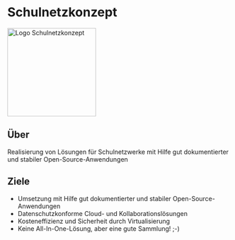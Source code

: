 # Schulnetzkonzept
<img src="https://github.com/mayerthomas/schulnetzkonzept/blob/master/docs/_media/logo_schulnetzkonzept.png" width="200px" alt="Logo Schulnetzkonzept">

## Über
Realisierung von Lösungen für Schulnetzwerke mit Hilfe gut dokumentierter und stabiler Open-Source-Anwendungen

## Ziele
- Umsetzung mit Hilfe gut dokumentierter und stabiler Open-Source-Anwendungen
- Datenschutzkonforme Cloud- und Kollaborationslösungen
- Kosteneffizienz und Sicherheit durch Virtualisierung
- Keine All-In-One-Lösung, aber eine gute Sammlung! ;-)
